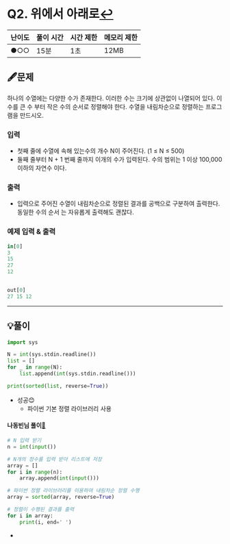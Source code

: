 # Q2. 위에서 아래로[↩](../this_is_codingtest)

| 난이도 | 풀이 시간 | 시간 제한 | 메모리 제한 |
| ------ | --------- | --------- | ----------- |
| ●○○    | 15분      | 1초       | 12MB        |

## 🖋️문제
하나의 수열에는 다양한 수가 존재한다. 이러한 수는 크기에 상관없이 나열되어 있다. 이 수를 큰 수 부터 작은 수의 순서로 정렬해야 한다. 수열을 내림차순으로 정렬하는 프로그램을 만드시오.

### 입력
* 첫째 줄에 수열에 속해 있는수의 개수 N이 주어진다. (1 ≤ N ≤ 500) 
* 둘째 줄부터 N + 1 번째 줄까지 이개의 수가 입력된다. 수의 범위는 1 이상 100,000 이하의 자연수 이다.

### 출력
* 입력으로 주어진 수열이 내림차순으로 정렬된 결과를 공백으로 구분하여 출력한다. 동일한 수의 순서 는 자유롭게 출력해도 괜찮다.

### 예제 입력 & 출력

```python
in[0]
3
15
27
12


out[0]
27 15 12
```

---

## 💡풀이
```python
import sys

N = int(sys.stdin.readline())
list = []
for _ in range(N):
    list.append(int(sys.stdin.readline()))

print(sorted(list, reverse=True))
```
* 성공😊
  * 파이썬 기본 정렬 라이브러리 사용

#### 나동빈님 풀이[📌](https://github.com/ndb796/python-for-coding-test/blob/master/6/10.py)

```python
# N 입력 받기
n = int(input())

# N개의 정수를 입력 받아 리스트에 저장
array = []
for i in range(n):
    array.append(int(input()))

# 파이썬 정렬 라이브러리를 이용하여 내림차순 정렬 수행
array = sorted(array, reverse=True)

# 정렬이 수행된 결과를 출력
for i in array:
    print(i, end=' ')
```


* 
